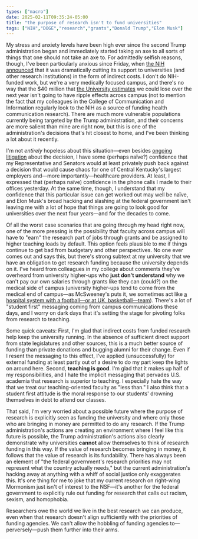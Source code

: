 ```yaml
---
types: ["macro"]
date: 2025-02-11T09:35:24-05:00
title: "the purpose of research isn't to fund universities"
tags: ["NIH","DOGE","research","grants","Donald Trump","Elon Musk"]
---
```

My stress and anxiety levels have been high ever since the second Trump administration began and immediately started taking an axe to all sorts of things that one should not take an axe to. For admittedly selfish reasons, though, I've been particularly anxious since Friday, when [the NIH announced](https://arstechnica.com/science/2025/02/new-nih-policy-will-slash-support-money-to-research-universities/) that it was dramatically cutting its support to universities (and other research institutions) in the form of indirect costs. I don't do NIH-funded work, but we're a very medically focused campus, and there's no way that the $40 million that [the University estimates](https://pres.uky.edu/news/potential-impact-federal-research-cuts) we could lose over the next year isn't going to have ripple effects across campus (not to mention the fact that my colleagues in the College of Communication and Information regularly look to the NIH as a source of funding health communication research). There are much more vulnerable populations currently being targeted by the Trump administration, and their concerns are more salient than mine are right now, but this is one of the administration's decisions that's hit closest to home, and I've been thinking a lot about it recently.

I'm not *entirely* hopeless about this situation—even besides [ongoing litigation](https://www.nytimes.com/2025/02/10/us/politics/nih-trump-lawsuit-medical-research.html?unlocked_article_code=1.wE4.KQgj.sH6HiprX0gGc&smid=url-share) about the decision, I have some (perhaps naïve?) confidence that my Representative and Senators would at least privately push back against a decision that would cause chaos for one of Central Kentucky's largest employers and—more importantly—healthcare providers. At least, I expressed that (perhaps naïve) confidence in the phone calls I made to their offices yesterday. At the same time, though, I understand that my confidence that this particular issue can get worked out may well be naïve, and Elon Musk's broad hacking and slashing at the federal government isn't leaving me with a lot of hope that things are going to look good for universities over the next four years—and for the decades to come.

Of all the worst case scenarios that are going through my head right now, one of the more pressing is the possibility that faculty across campus will have to "earn" the research part of jobs through grants and be assigned to higher teaching loads by default. This option feels plausible to me if things continue to get bad from budgetary and other perspectives. No one ever comes out and says this, but there's strong subtext at my university that we have an obligation to get research funding because the university depends on it. I've heard from colleagues in my college about comments they've overheard from university higher-ups who **just don't understand** why we can't pay our own salaries through grants like they can (could?) on the medical side of campus (university higher-ups tend to come from the medical end of campus—as McSweeney's puts it, we sometimes act like [a hospital system with a football—or at UK, basketball—team](https://www.mcsweeneys.net/articles/we-are-not-a-school-we-are-a-hospital-system-with-a-football-team)). There's a lot of "student first" messaging coming from campus communications these days, and I worry on dark days that it's setting the stage for pivoting folks from research to teaching. 

Some quick caveats: First, I'm glad that indirect costs from funded research help keep the university running. In the absence of sufficient direct support from state legislatures and other sources, this is a much better source of funding than private donations and bugging alumni for their change. Even if I resent the messaging to this effect, I've applied (unsuccessfully) for external funding at least partly out of a desire to do my part keep the lights on around here. Second, **teaching is good**. I'm glad that it makes up half of my responsibilities, and I hate the implicit messaging that pervades U.S. academia that research is superior to teaching. I especially hate the way that we treat our teaching-oriented faculty as "less than." I also think that a student first attitude is the moral response to our students' drowning themselves in debt to attend our classes.

That said, I'm very worried about a possible future where the purpose of research is explicitly seen as funding the university and where only those who are bringing in money are permitted to do any research. If the Trump administration's actions are creating an environment where I feel like this future is possible, the Trump administration's actions also clearly demonstrate why universities **cannot** allow themselves to think of research funding in this way. If the value of research becomes bringing in money, it follows that the value of research is its fundability. There has always been an element of "the federal government's research priorities may not represent what the country actually needs," but the current administration's hacking away at anything with a whiff of social justice only exaggerates this. It's one thing for me to joke that my current research on right-wing Mormonism just isn't of interest to the NSF—it's another for the federal government to explicitly rule out funding for research that calls out racism, sexism, and homophobia.

Researchers owe the world we live in the best research we can produce, even when that research doesn't align sufficiently with the priorities of funding agencies. We can't allow the hobbling of funding agencies to—perversely—push them further into their arms.
